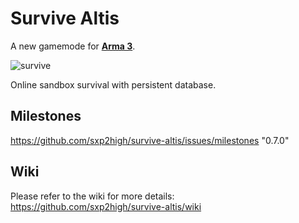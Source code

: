 Survive Altis
=============
A new gamemode for **[Arma 3](http://arma3.com)**.
  
![survive](http://arma3.cc/survive.jpg "survive")
  
Online sandbox survival with persistent database.
  
Milestones
----
https://github.com/sxp2high/survive-altis/issues/milestones  "0.7.0"
  
Wiki
----
Please refer to the wiki for more details: https://github.com/sxp2high/survive-altis/wiki